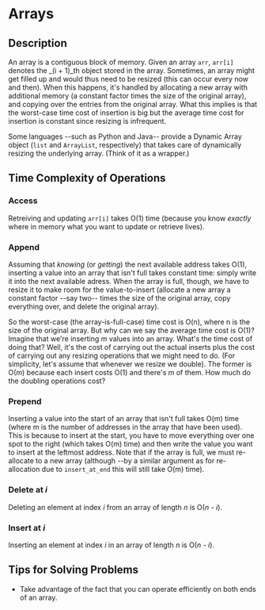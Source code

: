 Arrays
======

Description
-----------
An array is a contiguous block of memory. Given an array `arr`, `arr[i]` denotes
the _(i + 1)_th object stored in the array. Sometimes, an array might get filled
up and would thus need to be resized (this can occur every now and then). When
this happens, it's handled by allocating a new array with additional memory (a
constant factor times the size of the original array), and copying over the
entries from the original array. What this implies is that the worst-case time
cost of insertion is big but the average time cost for insertion is constant
since resizing is infrequent.

Some languages --such as Python and Java-- provide a Dynamic Array object
(`list` and `ArrayList`, respectively) that takes care of dynamically resizing
the underlying array. (Think of it as a wrapper.)

Time Complexity of Operations
-----------------------------
### Access
Retreiving and updating `arr[i]` takes O(1) time (because you know _exactly_
where in memory what you want to update or retrieve lives).

### Append
Assuming that _knowing_ (or _getting_) the next available address takes O(1),
inserting a value into an array that isn't full takes constant time: simply
write it into the next available adress. When the array is full, though, we have
to resize it to make room for the value-to-insert (allocate a new array a
constant factor --say two-- times the size of the original array, copy
everything over, and delete the original array).

So the worst-case (the array-is-full-case) time cost is O(n), where n is the
size of the original array. But why can we say the average time cost is O(1)?
Imagine that we're inserting _m_ values into an array. What's the time cost of
doing that? Well, it's the cost of carrying out the actual inserts plus the cost
of carrying out any resizing operations that we might need to do. (For
simplicity, let's assume that whenever we resize we double).  The former is
O(_m_) because each insert costs O(1) and there's _m_ of them. How much do the
doubling operations cost?

### Prepend
Inserting a value into the start of an array that isn't full takes O(m) time
(where m is the number of addresses in the array that have been used). This is
because to insert at the start, you have to move everything over one spot to the
right (which takes O(m) time) and then write the value you want to insert at the
leftmost address. Note that if the array is full, we must re-allocate to a new
array (although --by a similar argument as for re-allocation due to
`insert_at_end` this will still take O(m) time).

### Delete at _i_ 
Deleting an element at index _i_ from an array of length _n_ is O(_n - i_).

### Insert at _i_
Inserting an element at index _i_ in an array of length _n_ is O(_n - i_).

Tips for Solving Problems
-------------------------
* Take advantage of the fact that you can operate efficiently on both ends of an
  array.

